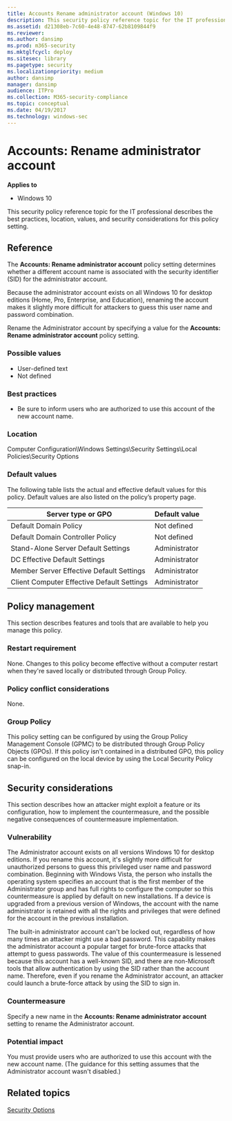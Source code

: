 ```yaml
---
title: Accounts Rename administrator account (Windows 10)
description: This security policy reference topic for the IT professional describes the best practices, location, values, and security considerations for this policy setting.
ms.assetid: d21308eb-7c60-4e48-8747-62b8109844f9
ms.reviewer: 
ms.author: dansimp
ms.prod: m365-security
ms.mktglfcycl: deploy
ms.sitesec: library
ms.pagetype: security
ms.localizationpriority: medium
author: dansimp
manager: dansimp
audience: ITPro
ms.collection: M365-security-compliance
ms.topic: conceptual
ms.date: 04/19/2017
ms.technology: windows-sec
---
```


# Accounts: Rename administrator account

**Applies to**
-   Windows 10

This security policy reference topic for the IT professional describes the best practices, location, values, and security considerations for this policy setting.

## Reference

The **Accounts: Rename administrator account** policy setting determines whether a different account name is associated with the security identifier (SID) for the administrator account.

Because the administrator account exists on all Windows 10 for desktop editions (Home, Pro, Enterprise, and Education), renaming the account makes it slightly more difficult for attackers to guess this user name and password combination.

Rename the Administrator account by specifying a value for the **Accounts: Rename administrator account** policy setting.

### Possible values
-   User-defined text
-   Not defined

### Best practices
-   Be sure to inform users who are authorized to use this account of the new account name.

### Location

Computer Configuration\\Windows Settings\\Security Settings\\Local Policies\\Security Options
### Default values

The following table lists the actual and effective default values for this policy. Default values are also listed on the policy’s property page.

| Server type or GPO | Default value |
| - | - |
| Default Domain Policy | Not defined |
| Default Domain Controller Policy | Not defined |
| Stand-Alone Server Default Settings | Administrator |
| DC Effective Default Settings | Administrator |
| Member Server Effective Default Settings | Administrator |
| Client Computer Effective Default Settings | Administrator |
 
## Policy management

This section describes features and tools that are available to help you manage this policy.

### Restart requirement

None. Changes to this policy become effective without a computer restart when they're saved locally or distributed through Group Policy.

### Policy conflict considerations

None.

### Group Policy

This policy setting can be configured by using the Group Policy Management Console (GPMC) to be distributed through Group Policy Objects (GPOs). If this policy isn't contained in a distributed GPO, this policy can be configured on the local device by using the Local Security Policy snap-in.

## Security considerations

This section describes how an attacker might exploit a feature or its configuration, how to implement the countermeasure, and the possible negative consequences of countermeasure implementation.

### Vulnerability

The Administrator account exists on all versions Windows 10 for desktop editions. If you rename this account, it's slightly more difficult for unauthorized persons to guess this privileged user name and password combination. Beginning with Windows Vista, the person who installs the operating system specifies an account that is the first member of the Administrator group and has full rights to configure the computer so this countermeasure is applied by default on new installations. If a device is upgraded from a previous version of Windows, the account with the name administrator is retained with all the rights and privileges that were defined for the account in the previous installation.

The built-in administrator account can't be locked out, regardless of how many times an attacker might use a bad password. This capability makes the administrator account a popular target for brute-force attacks that attempt to guess passwords. The value of this countermeasure is lessened because this account has a well-known SID, and there are non-Microsoft tools that allow authentication by using the SID rather than the account name. Therefore, even if you rename the Administrator account, an attacker could launch a brute-force attack by using the SID to sign in.

### Countermeasure

Specify a new name in the **Accounts: Rename administrator account** setting to rename the Administrator account.

### Potential impact

You must provide users who are authorized to use this account with the new account name. (The guidance for this setting assumes that the Administrator account wasn't disabled.)

## Related topics

[Security Options](security-options.md)
 
 
